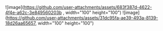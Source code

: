 ![image](https://github.com/user-attachments/assets/683f387d-4622-4f4e-a62c-3e849560203b , width="100" height="100")
![image](https://github.com/user-attachments/assets/31dc95fa-ae39-493a-8139-18d26aa65657, width="100" height="100")

